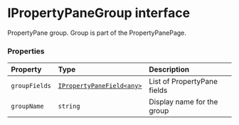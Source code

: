 # IPropertyPaneGroup interface





PropertyPane group. Group is part of the PropertyPanePage.




### Properties

| Property	   | Type	| Description|
|:-------------|:-------|:-----------|
|`groupFields`      | [`IPropertyPaneField<any>`](IPropertyPaneField.md) | List of PropertyPane fields |
|`groupName`      | `string` | Display name for the group |





